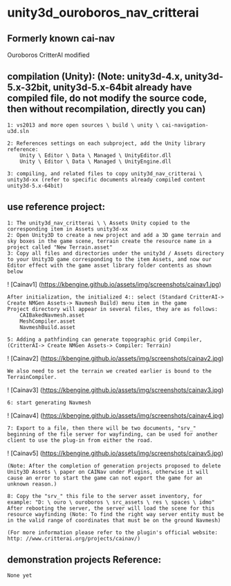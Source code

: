 unity3d_ouroboros_nav_critterai
=============

## Formerly known cai-nav
Ouroboros CritterAI modified

## compilation (Unity): (Note: unity3d-4.x, unity3d-5.x-32bit, unity3d-5.x-64bit already have compiled file, do not modify the source code, then without recompilation, directly you can)

	1: vs2013 and more open sources \ build \ unity \ cai-navigation-u3d.sln

	2: References settings on each subproject, add the Unity library reference:
		Unity \ Editor \ Data \ Managed \ UnityEditor.dll
		Unity \ Editor \ Data \ Managed \ UnityEngine.dll

	3: compiling, and related files to copy unity3d_nav_critterai \ unity3d-xx (refer to specific documents already compiled content unity3d-5.x-64bit)

## use reference project:

	1: The unity3d_nav_critterai \ \ Assets Unity copied to the corresponding item in Assets unity3d-xx
	2: Open Unity3D to create a new project and add a 3D game terrain and sky boxes in the game scene, terrain create the resource name in a project called "New Terrain.asset"
	3: Copy all files and directories under the unity3d / Assets directory to your Unity3D game corresponding to the item Assets, and now our Editor effect with the game asset library folder contents as shown below

! [Cainav1] (https://kbengine.github.io/assets/img/screenshots/cainav1.jpg)

	After initialization, the initialized 4:: select (Standard CritterAI-> Create NMGen Assets-> Navmesh Build) menu item in the game
	Project directory will appear in several files, they are as follows:
		CAIBakedNavmesh.asset
		MeshCompiler.asset
		NavmeshBuild.asset

	5: Adding a pathfinding can generate topographic grid Compiler, (CritterAI-> Create NMGen Assets-> Compiler: Terrain)

! [Cainav2] (https://kbengine.github.io/assets/img/screenshots/cainav2.jpg)

	We also need to set the terrain we created earlier is bound to the TerrainCompiler.

! [Cainav3] (https://kbengine.github.io/assets/img/screenshots/cainav3.jpg)

	6: start generating Navmesh

! [Cainav4] (https://kbengine.github.io/assets/img/screenshots/cainav4.jpg)

	7: Export to a file, then there will be two documents, "srv_" beginning of the file server for wayfinding, can be used for another client to use the plug-in from either the road.

! [Cainav5] (https://kbengine.github.io/assets/img/screenshots/cainav5.jpg)

	(Note: After the completion of generation projects proposed to delete Unity3D Assets \ paper on CAINav under Plugins, otherwise it will cause an error to start the game can not export the game for an unknown reason.)

	8: Copy the "srv_" this file to the server asset inventory, for example: "D: \ ouro \ ouroboros \ src_assets \ res \ spaces \ idmo"
	After rebooting the server, the server will load the scene for this resource wayfinding (Note: To find the right way server entity must be in the valid range of coordinates that must be on the ground Navmesh)

	(For more information please refer to the plugin's official website: http: //www.critterai.org/projects/cainav/)


## demonstration projects Reference:

	None yet
